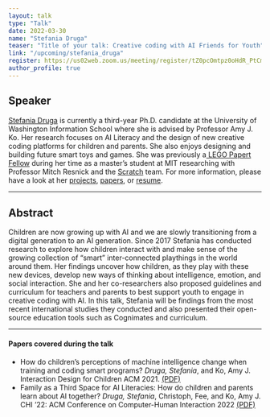```yaml
---
layout: talk
type: "Talk"
date: 2022-03-30
name: "Stefania Druga"
teaser: "Title of your talk: Creative coding with AI Friends for Youth"
link: "/upcoming/stefania_druga" 
register: https://us02web.zoom.us/meeting/register/tZ0pcOmtpz0oHdR_PtCmULnRHfxJESP_WJnK
author_profile: true
---
```



## Speaker
[Stefania Druga](https://stefania11.github.io/) is currently a third-year Ph.D. candidate at the University of Washington Information School where she is advised by Professor Amy J. Ko. Her research focuses on AI Literacy and the design of new creative coding platforms for children and parents. She also enjoys designing and building future smart toys and games. She was previously a[ LEGO Papert Fellow](https://www.media.mit.edu/posts/meet-the-2017-lego-papert-fellows/) during her time as a master’s student at MIT researching with Professor Mitch Resnick and the [Scratch](https://scratch.mit.edu/) team. For more information, please have a look at her [projects](https://stefania11.github.io/projects/), [papers](https://stefania11.github.io/publications/), or [resume](https://stefania11.github.io/resume/).



---

## Abstract
Children are now growing up with AI and we are slowly transitioning from a digital generation to an AI generation. Since 2017 Stefania has conducted research to explore how children interact with and make sense of the growing collection of “smart” inter-connected playthings in the world around them. Her findings uncover how children, as they play with these new devices, develop new ways of thinking about intelligence, emotion, and social interaction. She and her co-researchers also proposed guidelines and curriculum for teachers and parents to best support youth to engage in creative coding with AI. In this talk, Stefania will be findings from the most recent international studies they conducted and also presented their open-source education tools such as Cognimates and curriculum.

---

#### Papers covered during the talk
* How do children’s perceptions of machine intelligence change when training and coding smart programs? *Druga, Stefania*, and Ko, Amy J. Interaction Design for Children ACM 2021. [(PDF)](https://stefania11.github.io/assets/pdf/IDC_Machine_Intelligence_Perception_2021.pdf)
* Family as a Third Space for AI Literacies: How do children and parents learn about AI together? *Druga, Stefania*, Christoph, Fee, and Ko, Amy J. CHI ’22: ACM Conference on Computer-Human Interaction 2022 [(PDF)](https://faculty.washington.edu/ajko/papers/Druga2022FamilyAILiteracy.pdf)
